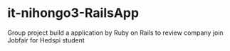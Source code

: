 # it-nihongo3-RailsApp
Group project build a application by Ruby on Rails to review company join Jobfair for Hedspi student
